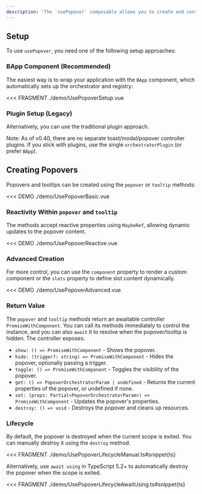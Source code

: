 ```yaml
---
description: 'The `usePopover` composable allows you to create and control popovers and tooltips dynamically from anywhere in your application. It provides methods to create, show, hide, and manage both popovers and tooltips programmatically.'
---
```


## Setup

To use `usePopover`, you need one of the following setup approaches:

### BApp Component (Recommended)

The easiest way is to wrap your application with the `BApp` component, which automatically sets up the orchestrator and registry:

<<< FRAGMENT ./demo/UsePopoverSetup.vue

### Plugin Setup (Legacy)

Alternatively, you can use the traditional plugin approach.

Note: As of v0.40, there are no separate toast/modal/popover controller plugins. If you stick with plugins, use the single `orchestratorPlugin` (or prefer `BApp`).

<UsePluginAlert />

## Creating Popovers

Popovers and tooltips can be created using the `popover` or `tooltip` methods:

<<< DEMO ./demo/UsePopoverBasic.vue

### Reactivity Within `popover` and `tooltip`

The methods accept reactive properties using `MaybeRef`, allowing dynamic updates to the popover content.

<<< DEMO ./demo/UsePopoverReactive.vue

### Advanced Creation

For more control, you can use the `component` property to render a custom component or the `slots` property to define slot content dynamically.

<<< DEMO ./demo/UsePopoverAdvanced.vue

### Return Value

The `popover` and `tooltip` methods return an awaitable controller `PromiseWithComponent`. You can call its methods immediately to control the instance, and you can also `await` it to resolve when the popover/tooltip is hidden. The controller exposes:

- `show: () => PromiseWithComponent` - Shows the popover.
- `hide: (trigger?: string) => PromiseWithComponent` - Hides the popover, optionally passing a trigger.
- `toggle: () => PromiseWithComponent` - Toggles the visibility of the popover.
- `get: () => PopoverOrchestratorParam | undefined` - Returns the current properties of the popover, or undefined if none.
- `set: (props: Partial<PopoverOrchestratorParam>) => PromiseWithComponent` - Updates the popover's properties.
- `destroy: () => void` - Destroys the popover and cleans up resources.

### Lifecycle

By default, the popover is destroyed when the current scope is exited. You can manually destroy it using the `destroy` method.

<<< FRAGMENT ./demo/UsePopoverLifecycleManual.ts#snippet{ts}

Alternatively, use `await using` in TypeScript 5.2+ to automatically destroy the popover when the scope is exited.

<<< FRAGMENT ./demo/UsePopoverLifecycleAwaitUsing.ts#snippet{ts}

<script setup lang="ts">
import UsePluginAlert from '../../components/UsePluginAlert.vue'
import PageHeader from '../../components/PageHeader.vue'

</script>
